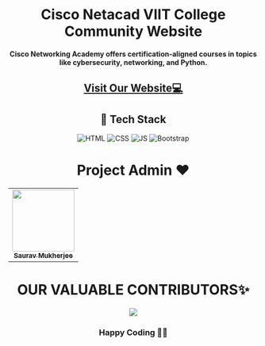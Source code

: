 <h1 align="center">Cisco Netacad VIIT College Community Website </h1>
<h4 align="center">Cisco Networking Academy offers certification-aligned courses in topics like cybersecurity, networking, and Python.</h4>
<h2 align="center">
<a href="https://ciscoviit.in/" target="_blank">Visit Our Website💻</a>
</h2>
<h2 align="center"> 📌 Tech Stack </h2>
<div align="center">
<img alt="HTML" src="https://img.shields.io/badge/html5%20-%23E34F26.svg?&style=for-the-badge&logo=html5&logoColor=white"/> <img alt="CSS" src="https://img.shields.io/badge/css3%20-%231572B6.svg?&style=for-the-badge&logo=css3&logoColor=white"/>
<img alt="JS" src="https://img.shields.io/badge/javascript%20-%23323330.svg?&style=for-the-badge&logo=javascript&logoColor=%23F7DF1E"/>
<img alt="Bootstrap" src="https://img.shields.io/badge/bootstrap-%23563D7C.svg?style=for-the-badge&logo=bootstrap&logoColor=white"/>
</div>

<h1 align=center> Project Admin ❤️ </h1>
<p align="center">
<table align="center">
  <tbody><tr>
     <td align="center"><a href="https://github.com/Qbitman"><img alt="" src="https://avatars.githubusercontent.com/u/67314476?v=4" width="125px;"><br><sub><b> Saurav Mukherjee </b></sub></a><br></td> </a></td>

</tbody></table>


<h1 align=center> OUR VALUABLE CONTRIBUTORS✨ </h1>
<p align="center">

<a href="https://github.com/ciscoviit/ciscoviit.github.io/graphs/contributors">
  <img src="https://contrib.rocks/image?repo=ciscoviit/ciscoviit.github.io" />
</a>
</p>
<h3 align="center"> Happy Coding 👨‍💻 </h3>

